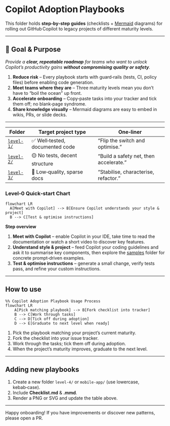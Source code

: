 # Copilot Adoption Playbooks

This folder holds **step‑by‑step guides** (checklists + [Mermaid](https://mermaid-js.github.io/) diagrams) for rolling out GitHub Copilot to legacy projects of different maturity levels.

---

## 🎯 Goal & Purpose

*Provide a **********clear, repeatable roadmap********** for teams who want to unlock Copilot’s productivity gains **********without compromising quality or safety**********.*

1. **Reduce risk** – Every playbook starts with guard‑rails (tests, CI, policy files) before enabling code generation.
2. **Meet teams where they are** – Three maturity levels mean you don’t have to “boil the ocean” up front.
3. **Accelerate onboarding** – Copy‑paste tasks into your tracker and tick them off; no blank‑page syndrome.
4. **Share knowledge visually** – Mermaid diagrams are easy to embed in wikis, PRs, or slide decks.

---

| Folder                 | Target project type             | One‑liner                              |
| ---------------------- | ------------------------------- | -------------------------------------- |
| [`level-1/`](level-1/) | ✅ Well‑tested, documented code  | “Flip the switch and optimise.”        |
| [`level-2/`](level-2/) | 🟡 No tests, decent structure   | “Build a safety net, then accelerate.” |
| [`level-3/`](level-3/) | 🔴 Low‑quality, sparse docs     | “Stabilise, characterise, refactor.”   |

### Level‑0 Quick‑start Chart

```mermaid
flowchart LR
  A[Meet with Copilot] --> B[Ensure Copilot understands your style & project]
  B --> C[Test & optimise instructions]
```

**Step overview**

1. **Meet with Copilot** – enable Copilot in your IDE, take time to read the documentation or watch a short video to discover key features.
2. **Understand style & project** – feed Copilot your coding guidelines and ask it to summarise key components, then explore the [samples](../samples/) folder for concrete prompt‑driven examples.
3. **Test & optimise instructions** – generate a small change, verify tests pass, and refine your custom instructions.

---

## How to use

```mermaid
%% Copilot Adoption Playbook Usage Process
flowchart LR
    A[Pick matching playbook] --> B[Fork checklist into tracker]
    B --> C[Work through tasks]
    C --> D[Tick off during adoption]
    D --> E[Graduate to next level when ready]
```

1. Pick the playbook matching your project’s current maturity.
2. Fork the checklist into your issue tracker.
3. Work through the tasks; tick them off during adoption.
4. When the project’s maturity improves, graduate to the next level.

---

## Adding new playbooks

1. Create a new folder `level-4/` or `mobile-app/` (use lowercase, kebab‑case).
2. Include **Checklist.md** & **.mmd**.
3. Render a PNG or SVG and update the table above.

---

Happy onboarding! If you have improvements or discover new patterns, please open a PR.
